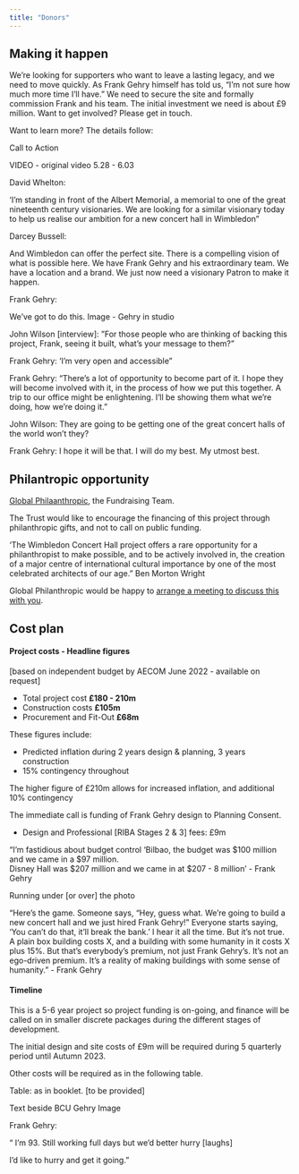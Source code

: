 ```yaml
---
title: "Donors"
---
```


## Making it happen

We’re looking for supporters who want to leave a lasting legacy, and we need to move quickly. As Frank Gehry himself has told us, “I’m not sure how much more time I’ll have.” We need to secure the site and formally commission Frank and his team. The initial investment we need is about £9 million. Want to get involved? Please get in touch. 

Want to learn more? The details follow:

Call to Action

VIDEO - original video 5.28 - 6.03

David Whelton: 

‘I’m standing in front of the Albert Memorial, a memorial to one of the great nineteenth century visionaries.  We are looking for a similar visionary today to help us realise our ambition for a new concert hall in Wimbledon”

Darcey Bussell:

And Wimbledon can offer the perfect site. There is a compelling vision of what is possible here.  We have Frank Gehry and his extraordinary team. We have a location and a brand. We just now need a visionary Patron to make it happen.

Frank Gehry:

We’ve got to do this.
Image - Gehry in studio

John Wilson [interview]: ”For those people who are thinking of backing this project, Frank, seeing it built, what’s your message to them?”

Frank Gehry: ‘I’m very open and accessible”

Frank Gehry: “There’s a lot of opportunity to become part of it. I hope they will become involved with it, in the process of how we put this together. A trip to our office might be enlightening. I’ll be showing them what we’re doing, how we’re doing it.”

John Wilson: They are going to be getting one of the great concert halls of the world won’t they?

Frank Gehry: I hope it will be that. I will do my best.  My utmost best.

## Philantropic opportunity

[Global Philaanthropic](https://www.globalphilanthropic.com/), the Fundraising Team.

The Trust would like to encourage the financing of this project through philanthropic gifts, and not to call on public funding. 

‘The Wimbledon Concert Hall project offers a rare opportunity for a philanthropist to make possible, and to be actively involved in, the creation of a major centre of international cultural importance by one of the most celebrated architects of our age.”  Ben Morton Wright

Global Philanthropic would be happy to [arrange a meeting to discuss this with you](/contact).

## Cost plan

#### Project costs - Headline figures

[based on independent budget by AECOM June 2022 - available on request]
- Total project cost **£180 - 210m**
- Construction costs **£105m**
- Procurement and Fit-Out **£68m**

These figures include:

- Predicted inflation during 2 years design & planning, 3 years construction
- 15% contingency throughout

The higher figure of £210m allows for increased inflation, and additional 10% contingency

The immediate call is funding of Frank Gehry design to Planning Consent.

- Design and Professional [RIBA Stages 2 & 3] fees: £9m

“I’m fastidious about budget control ‘Bilbao, the budget was $100 million and we came in a $97 million.  
Disney Hall was $207 million and we came in at $207 - 8 million’ - Frank Gehry 

Running under [or over] the photo

“Here’s the game. Someone says, “Hey, guess what. We’re going to build a new concert hall and we just hired Frank Gehry!” Everyone starts saying, ‘You can’t do that, it’ll break the bank.’ I hear it all the time. But it’s not true. A plain box building costs X, and a building with some humanity in it costs X plus 15%. But that’s everybody’s premium, not just Frank Gehry’s. It’s not an ego-driven premium. It’s a reality of making buildings with some sense of humanity.” - Frank Gehry

#### Timeline

This is a 5-6 year project so project funding is on-going, and finance will be called on in smaller discrete packages during the different stages of development.

The initial design and site costs of £9m will be required during 5 quarterly period until Autumn 2023.

Other costs will be required as in the following table.

Table: as in booklet. [to be provided]

Text beside BCU Gehry Image

Frank Gehry: 

“ I’m 93. Still working full days but we’d better hurry [laughs] 

I’d like to hurry and get it going.”